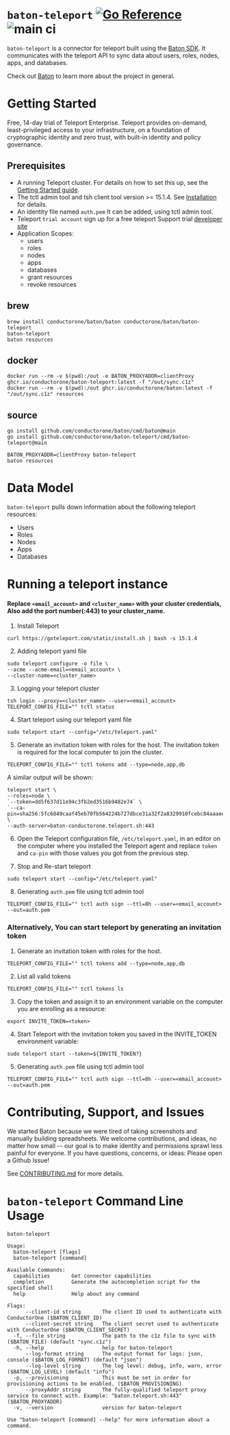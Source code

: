 # `baton-teleport` [![Go Reference](https://pkg.go.dev/badge/github.com/conductorone/baton-teleport.svg)](https://pkg.go.dev/github.com/conductorone/baton-teleport) ![main ci](https://github.com/conductorone/baton-teleport/actions/workflows/main.yaml/badge.svg)
`baton-teleport` is a connector for teleport built using the [Baton SDK](https://github.com/conductorone/baton-sdk). It communicates with the teleport API to sync data about users, roles, nodes, apps, and databases.

Check out [Baton](https://github.com/conductorone/baton) to learn more about the project in general.

# Getting Started
Free, 14-day trial of Teleport Enterprise.
Teleport provides on-demand, least-privileged access to your infrastructure, on a foundation of cryptographic identity and zero trust, with built-in identity and policy governance.

## Prerequisites
- A running Teleport cluster. For details on how to set this up, see the [Getting Started guide](https://goteleport.com/docs/).
- The tctl admin tool and tsh client tool version >= 15.1.4.
  See [Installation](https://goteleport.com/docs/installation/) for details.
- An identity file named `auth.pem` It can be added, using tctl admin tool.
- Teleport `trial account` sign up for a free teleport Support trial  [developer site](https://goteleport.com/signup/)
- Application Scopes: 
  - users
  - roles
  - nodes
  - apps
  - databases
  - grant resources
  - revoke resources

## brew

```
brew install conductorone/baton/baton conductorone/baton/baton-teleport
baton-teleport
baton resources
```

## docker

```
docker run --rm -v $(pwd):/out -e BATON_PROXYADDR=clientProxy ghcr.io/conductorone/baton-teleport:latest -f "/out/sync.c1z"
docker run --rm -v $(pwd):/out ghcr.io/conductorone/baton:latest -f "/out/sync.c1z" resources
```

## source

```
go install github.com/conductorone/baton/cmd/baton@main
go install github.com/conductorone/baton-teleport/cmd/baton-teleport@main

BATON_PROXYADDR=clientProxy baton-teleport 
baton resources
```

# Data Model

`baton-teleport` pulls down information about the following teleport resources:
- Users
- Roles
- Nodes
- Apps
- Databases

# Running a teleport instance

#### Replace `<email_account>` and `<cluster_name>` with your cluster credentials, Also add the port number(:443) to your cluster_name.

1. Install Teleport
```
curl https://goteleport.com/static/install.sh | bash -s 15.1.4
```
2. Adding teleport yaml file
```
sudo teleport configure -o file \
--acme --acme-email=<email_account> \
--cluster-name=<cluster_name>
```
3. Logging your teleport cluster
```
tsh login --proxy=<cluster_name> --user=<email_account>
TELEPORT_CONFIG_FILE="" tctl status
```
4. Start teleport using our teleport yaml file
```
sudo teleport start --config="/etc/teleport.yaml"
```
5. Generate an invitation token with roles for the host. 
The invitation token is required for the local computer to join the cluster.
```
TELEPORT_CONFIG_FILE="" tctl tokens add --type=node,app,db
```
  A similar output will be shown:

    teleport start \
    --roles=node \
    `--token=dd5f637d11e94c3fb2ed3516b9482e74` \
    `--ca-pin=sha256:5fc6849caaf45eb70fb564224b727dbce31a32f2a8329910fcebc84aaaee7160` \
    --auth-server=baton-conductorone.teleport.sh:443

6. Open the Teleport configuration file, `/etc/teleport.yaml`, 
in an editor on the computer where you installed the Teleport agent and 
replace `token` and `ca-pin` with those values you got from the previous step.

7. Stop and Re-start teleport
```
sudo teleport start --config="/etc/teleport.yaml"
```
8. Generating `auth.pem` file using tctl admin tool 
```
TELEPORT_CONFIG_FILE="" tctl auth sign --ttl=8h --user=<email_account> --out=auth.pem
```

### Alternatively, You can start teleport by generating an invitation token 
1. Generate an invitation token with roles for the host. 
```
TELEPORT_CONFIG_FILE="" tctl tokens add --type=node,app,db
```
2. List all valid tokens
```
TELEPORT_CONFIG_FILE="" tctl tokens ls
```
3. Copy the token and assign it to an environment variable on the computer you are enrolling as a resource:
```
export INVITE_TOKEN=<token>
```
4. Start Teleport with the invitation token you saved in the INVITE_TOKEN environment variable:
```
sudo teleport start --token=${INVITE_TOKEN?}
```
5. Generating `auth.pem` file using tctl admin tool 
```
TELEPORT_CONFIG_FILE="" tctl auth sign --ttl=8h --user=<email_account> --out=auth.pem
```
# Contributing, Support, and Issues

We started Baton because we were tired of taking screenshots and manually building spreadsheets. We welcome contributions, and ideas, no matter how small -- our goal is to make identity and permissions sprawl less painful for everyone. If you have questions, concerns, or ideas: Please open a Github Issue!

See [CONTRIBUTING.md](https://github.com/ConductorOne/baton/blob/main/CONTRIBUTING.md) for more details.

# `baton-teleport` Command Line Usage

```
baton-teleport

Usage:
  baton-teleport [flags]
  baton-teleport [command]

Available Commands:
  capabilities       Get connector capabilities
  completion         Generate the autocompletion script for the specified shell
  help               Help about any command

Flags:
      --client-id string       The client ID used to authenticate with ConductorOne ($BATON_CLIENT_ID)
      --client-secret string   The client secret used to authenticate with ConductorOne ($BATON_CLIENT_SECRET)
  -f, --file string            The path to the c1z file to sync with ($BATON_FILE) (default "sync.c1z")
  -h, --help                   help for baton-teleport
      --log-format string      The output format for logs: json, console ($BATON_LOG_FORMAT) (default "json")
      --log-level string       The log level: debug, info, warn, error ($BATON_LOG_LEVEL) (default "info")
  -p, --provisioning           This must be set in order for provisioning actions to be enabled. ($BATON_PROVISIONING)
      --proxyAddr string       The fully-qualified teleport proxy service to connect with. Example: "baton.teleport.sh:443" ($BATON_PROXYADDR)
  -v, --version                version for baton-teleport

Use "baton-teleport [command] --help" for more information about a command.
```
